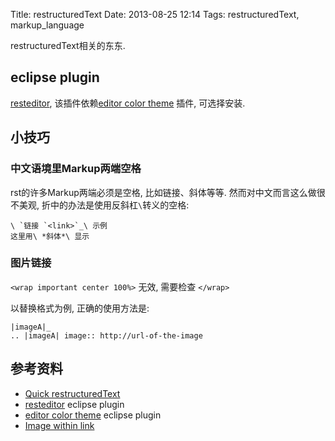 Title: restructuredText
Date: 2013-08-25 12:14
Tags: restructuredText, markup_language


restructuredText相关的东东.
## eclipse plugin

[resteditor](http://resteditor.sourceforge.net/), 该插件依赖[editor color theme](http://eclipsecolorthemes.org/)
插件, 可选择安装.
## 小技巧

### 中文语境里Markup两端空格
rst的许多Markup两端必须是空格, 比如链接、斜体等等. 然而对中文而言这么做很不美观, 折中的办法是使用反斜杠`\`转义的空格:

	
	\ `链接 `<link>`_\ 示例
	这里用\ *斜体*\ 显示

### 图片链接

`<wrap important center 100%>`
无效, 需要检查
`</wrap>`

以替换格式为例, 正确的使用方法是:

	
	|imageA|_
	.. |imageA| image:: http://url-of-the-image

## 参考资料

*  [Quick restructuredText](http://docutils.sourceforge.net/docs/user/rst/quickref.html)
*  [resteditor](http://resteditor.sourceforge.net/) eclipse plugin  
*  [editor color theme](http://eclipsecolorthemes.org/) eclipse plugin
*  [Image within link](https///github.com/jgm/pandoc/issues/678)

